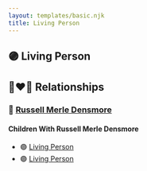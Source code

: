 ```yaml
---
layout: templates/basic.njk
title: Living Person
---
```

## 🟣 Living Person

## 👩‍❤️‍👨 Relationships

### 🔵 [Russell Merle Densmore](/people/4/47260456)

#### Children With Russell Merle Densmore
* 🟣 [Living Person](/people/6/67186741)
* 🟣 [Living Person](/people/6/6037552)